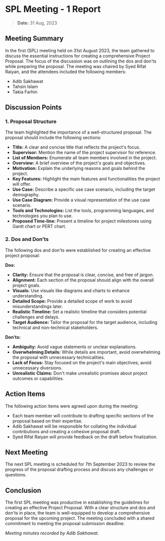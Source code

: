 # SPL Meeting - 1 Report

> **Date:** 31 Aug, 2023

## Meeting Summary

In the first (SPL) meeting held on 31st August 2023, the team gathered to discuss the essential instructions for creating a comprehensive Project Proposal. 
The focus of the discussion was on outlining the dos and don'ts while preparing the proposal. The meeting was chaired by Syed Rifat Raiyan, 
and the attendees included the following members:

- Adib Sakhawat
- Tahsin Islam
- Takia Farhin

## Discussion Points

### 1. Proposal Structure

The team highlighted the importance of a well-structured proposal. The proposal should include the following sections:

- **Title:** A clear and concise title that reflects the project's focus.
- **Supervisor:** Mention the name of the project supervisor for reference.
- **List of Members:** Enumerate all team members involved in the project.
- **Overview:** A brief overview of the project's goals and objectives.
- **Motivation:** Explain the underlying reasons and goals behind the project.
- **Key Features:** Highlight the main features and functionalities the project will offer.
- **Use Case:** Describe a specific use case scenario, including the target demography.
- **Use Case Diagram:** Provide a visual representation of the use case scenario.
- **Tools and Technologies:** List the tools, programming languages, and technologies you plan to use.
- **Proposed Time-line:** Present a timeline for project milestones using Gantt chart or PERT chart.

### 2. Dos and Don'ts

The following dos and don'ts were established for creating an effective project proposal:

**Dos:**
- **Clarity:** Ensure that the proposal is clear, concise, and free of jargon.
- **Alignment:** Each section of the proposal should align with the overall project goals.
- **Visuals:** Use visuals like diagrams and charts to enhance understanding.
- **Detailed Scope:** Provide a detailed scope of work to avoid misunderstandings later.
- **Realistic Timeline:** Set a realistic timeline that considers potential challenges and delays.
- **Target Audience:** Tailor the proposal for the target audience, including technical and non-technical stakeholders.

**Don'ts:**
- **Ambiguity:** Avoid vague statements or unclear explanations.
- **Overwhelming Details:** While details are important, avoid overwhelming the proposal with unnecessary technicalities.
- **Lack of Focus:** Stay focused on the project's main objectives; avoid unnecessary diversions.
- **Unrealistic Claims:** Don't make unrealistic promises about project outcomes or capabilities.

## Action Items

The following action items were agreed upon during the meeting:

- Each team member will contribute to drafting specific sections of the proposal based on their expertise.
- Adib Sakhawat will be responsible for collating the individual contributions and creating a cohesive proposal draft.
- Syed Rifat Raiyan will provide feedback on the draft before finalization.

## Next Meeting

The next SPL meeting is scheduled for 7th September 2023 to review the progress of the proposal drafting process and discuss any challenges or questions.

## Conclusion

The first SPL meeting was productive in establishing the guidelines for creating an effective Project Proposal. 
With a clear structure and dos and don'ts in place, the team is well-equipped to develop a comprehensive proposal 
for the upcoming project. The meeting concluded with a shared commitment to meeting the proposal submission deadline.

*Meeting minutes recorded by Adib Sakhawat.*
